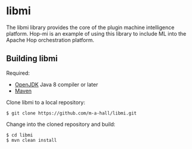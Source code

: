 # libmi

The libmi library provides the core of the plugin machine intelligence platform. Hop-mi is an example of using this library to include ML into the Apache Hop orchestration platform.

## Building libmi

Required: 
- [OpenJDK](https://openjdk.java.net/) Java 8 compiler or later 
- [Maven](http://maven.apache.org/)

Clone libmi to a local repository: 

    $ git clone https://github.com/m-a-hall/libmi.git

Change into the cloned repository and build: 

    $ cd libmi 
    $ mvn clean install 
